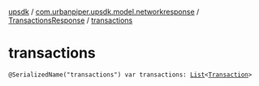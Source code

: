 [upsdk](../../index.md) / [com.urbanpiper.upsdk.model.networkresponse](../index.md) / [TransactionsResponse](index.md) / [transactions](./transactions.md)

# transactions

`@SerializedName("transactions") var transactions: `[`List`](https://kotlinlang.org/api/latest/jvm/stdlib/kotlin.collections/-list/index.html)`<`[`Transaction`](../-transaction/index.md)`>`
